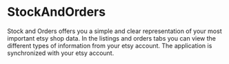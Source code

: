 # StockAndOrders

Stock and Orders offers you a simple and clear representation of your most important etsy shop data. 
In the listings and orders tabs you can view the different types of information from your etsy account. 
The application is synchronized with your etsy account.
